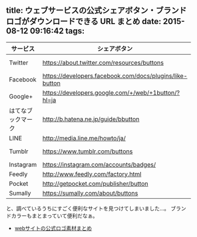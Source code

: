 title: ウェブサービスの公式シェアボタン・ブランドロゴがダウンロードできる URL まとめ
date: 2015-08-12 09:16:42
tags:
---

|サービス|シェアボタン|ブランドロゴ|
|--------|--------|--------|
|Twitter|https://about.twitter.com/resources/buttons|https://about.twitter.com/company/brand-assets|
|Facebook|https://developers.facebook.com/docs/plugins/like-button|https://www.facebookbrand.com/|
|Google+|https://developers.google.com/+/web/+1button/?hl=ja|https://developers.google.com/+/branding-guidelines|
|はてなブックマーク|http://b.hatena.ne.jp/guide/bbutton|http://hatenacorp.jp/press/resource|
|LINE|http://media.line.me/howto/ja/|http://media.line.me/howto/ja/|
|Tumblr|https://www.tumblr.com/buttons|https://www.tumblr.com/logo?language=ja_JP|
|Instagram|https://instagram.com/accounts/badges/|https://www.instagram-brand.com/|
|Feedly|http://www.feedly.com/factory.html|http://www.feedly.com/about.html|
|Pocket|http://getpocket.com/publisher/button|http://getpocket.com/blog/press/|
|Sumally|https://sumally.com/about/buttons|-|

と、調べているうちにすごく便利なサイトを見つけてしまいました…。
ブランドカラーもまとまっていて便利だなぁ。

* [webサイトの公式ロゴ素材まとめ](http://syncer.jp/brand-logos)

